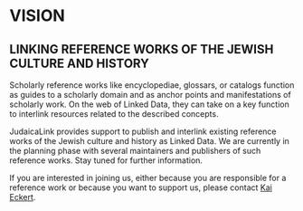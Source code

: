 # VISION

## LINKING REFERENCE WORKS OF THE JEWISH CULTURE AND HISTORY

Scholarly reference works like encyclopediae, glossars, or catalogs function as guides to a scholarly domain and as anchor points and manifestations of scholarly work. On the web of Linked Data, they can take on a key function to interlink resources related to the described concepts.

JudaicaLink provides support to publish and interlink existing reference works of the Jewish culture and history as Linked Data. We are currently in the planning phase with several maintainers and publishers of such reference works. Stay tuned for further information.

If you are interested in joining us, either because you are responsible for a reference work or because you want to support us, please contact <a href="http://wiss.iuk.hdm-stuttgart.de/people/kai-eckert/"> Kai Eckert</a>.